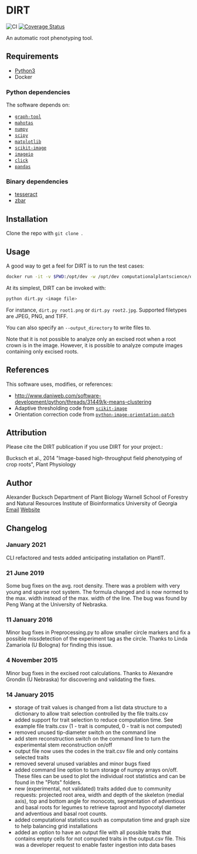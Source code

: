 # DIRT 

![CI](https://github.com/Computational-Plant-Science/DIRT/workflows/CI/badge.svg) [![Coverage Status](https://coveralls.io/repos/github/Computational-Plant-Science/DIRT/badge.svg?branch=plantit)](https://coveralls.io/github/Computational-Plant-Science/DIRT?branch=master)

An automatic root phenotyping tool.

## Requirements

- [Python3](https://www.python.org)
- Docker

### Python dependencies

The software depends on:
- [`graph-tool`](http://graph-tool.skewed.de)
- [`mahotas`](http://luispedro.org/software/mahotas)
- [`numpy`](http://sourceforge.net/projects/numpy/)
- [`scipy`](http://www.scipy.org/SciPy)
- [`matplotlib`](https://matplotlib.org/)
- [`scikit-image`](https://scikit-image.org/)
- [`imageio`](https://imageio.github.io/)
- [`click`](https://click.palletsprojects.com/en/7.x/)
- [`pandas`](https://pandas.pydata.org/)

### Binary dependencies

- [tesseract](https://code.google.com/p/tesseract-ocr/)
- [zbar](http://zbar.sourceforge.net)

## Installation

Clone the repo with `git clone `.

## Usage

A good way to get a feel for DIRT is to run the test cases:

```bash
docker run -it -v $PWD:/opt/dev -w /opt/dev computationalplantscience/dirt pytest -s
```

At its simplest, DIRT can be invoked with:

```bash
python dirt.py <image file>
```

For instance, `dirt.py root1.png` or `dirt.py root2.jpg`. Supported filetypes are JPEG, PNG, and TIFF.

You can also specify an `--output_directory` to write files to.

Note that it is not possible to analyze only an excised root when a root crown is in the image. However, it is possible to analyze compute images containing only excised roots.

## References

This software uses, modifies, or references:
- http://www.daniweb.com/software-development/python/threads/31449/k-means-clustering
- Adaptive thresholding code from [`scikit-image`](http://scikit-image.org)
- Orientation correction code from [`python-image-orientation-patch`](https://github.com/kylefox/python-image-orientation-patch)

## Attribution

Please cite the DIRT publication if you use DIRT for your project.:

Bucksch et al., 2014 "Image-based high-throughput field phenotyping of crop roots", Plant Physiology

## Author

Alexander Bucksch
Department of Plant Biology
Warnell School of Forestry and Natural Resources
Institute of Bioinformatics
University of Georgia
[Email](mailto:bucksch@uga.edu)
[Website](http://www.computational-plant-science.org)

## Changelog

### January 2021

CLI refactored and tests added anticipating installation on PlantIT.

### 21 June 2019

Some bug fixes on the avg. root density. There was a problem with very young and sparse root system. The formula changed and is now normed to the max. width instead of the max. width of the line.
The bug was found by Peng Wang at the University of Nebraska.

### 11 January 2016

Minor bug fixes in Preprocessing.py to allow smaller circle markers and fix a possible missdetection of the experiment tag as the circle. 
Thanks to Linda Zamariola (U Bologna) for finding this issue.

### 4 November 2015

Minor bug fixes in the excised root calculations. Thanks to Alexandre Grondin (U Nebraska) for discovering and validating the fixes.

### 14 January 2015

- storage of trait values is changed from a list data structure to a dictionary to allow trait selection controlled by the file traits.csv
- added support for trait selection to reduce computation time. See example file traits.csv (1 - trait is computed, 0 - trait is not computed)
- removed unused tip-diameter switch on the command line
- add stem reconstruction switch on the command line to turn the experimental stem reconstruction on/off
- output file now uses the codes in the trait.csv file and only contains selected traits
- removed several unused variables and minor bugs fixed
- added command line option to turn storage of numpy arrays on/off. These files can be used to plot the individual root statistics and can be found in the "Plots" folders.
- new (experimental, not validated) traits added due to community requests: projected root area, width and depth of the skeleton (medial axis), top and bottom angle for monocots, segmentation of adventious and basal roots for legumes to retrieve taproot and hypocotyl diameter and adventious and basal root counts.
- added computational statistics such as computation time and graph size to help balancing grid installations
- added an option to have an output file with all possible traits that contains empty cells for not computed traits in the output.csv file. This was a developer request to enable faster ingestion into data bases
